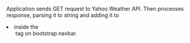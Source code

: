 Application sends GET request to Yahoo Weather API. 
Then processes response, parsing it to string and adding it to <li> inside the <ul> tag on bootstrap navbar.